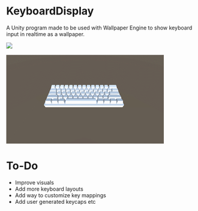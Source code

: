 # KeyboardDisplay
A Unity program made to be used with Wallpaper Engine to show keyboard input in realtime as a wallpaper.

![](https://github.com/retrogeek46/KeyPress/blob/master/Resources/KeyPress%20Hi-Res.gif)

![](https://github.com/retrogeek46/KeyPress/blob/master/Resources/2021-10-24%2023-25-13.gif)

# To-Do
- Improve visuals
- Add more keyboard layouts
- Add way to customize key mappings
- Add user generated keycaps etc
